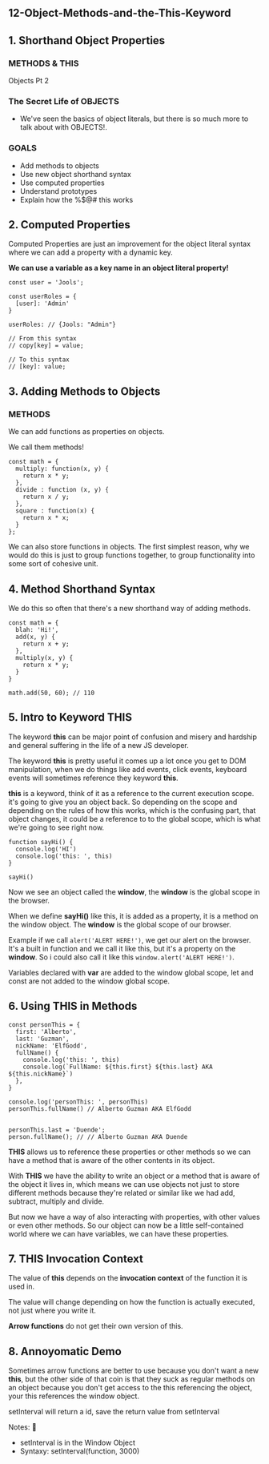## 12-Object-Methods-and-the-This-Keyword

## 1. Shorthand Object Properties

### METHODS & THIS

Objects Pt 2

### The Secret Life of OBJECTS

- We've seen the basics of object literals, but there is so much more to talk about with OBJECTS!.

### GOALS

- Add methods to objects
- Use new object shorthand syntax
- Use computed properties
- Understand prototypes
- Explain how the %$@# this works

## 2. Computed Properties

Computed Properties are just an improvement for the object literal syntax where we can add a property with a dynamic key.

**We can use a variable as a key name in an object literal property!**

```
const user = 'Jools';

const userRoles = {
  [user]: 'Admin'
}

userRoles: // {Jools: "Admin"}
```

```
// From this syntax
// copy[key] = value;

// To this syntax
// [key]: value;
```

## 3. Adding Methods to Objects

### METHODS

We can add functions as properties on objects.

We call them methods!

```
const math = {
  multiply: function(x, y) {
    return x * y;
  },
  divide : function (x, y) {
    return x / y;
  },
  square : function(x) {
    return x * x;
  }
};
```

We can also store functions in objects. The first simplest reason, why we would do this is just to group functions together, to group functionality into some sort of cohesive unit.

##  4. Method Shorthand Syntax

We do this so often that there's a new shorthand way of adding methods.

```
const math = {
  blah: 'Hi!',
  add(x, y) {
    return x + y;
  },
  multiply(x, y) {
    return x * y;
  }
}

math.add(50, 60); // 110
```

## 5. Intro to Keyword THIS

The keyword **this** can be major point of confusion and misery and hardship and general suffering in the life of a new JS developer.

The keyword **this** is pretty useful it comes up a lot once you get to DOM manipulation, when we do things like add events, click events, keyboard events will sometimes reference they keyword **this**.

**this** is a keyword, think of it as a reference to the current execution scope. it's going to give you an object back. So depending on the scope and depending on the rules of how this works, which is the confusing part, that object changes, it could be a reference to to the global scope, which is what we're going to see right now.

```
function sayHi() {
  console.log('HI')
  console.log('this: ', this)
}

sayHi()
```

Now we see an object called the **window**, the **window** is the global scope in the browser.

When we define **sayHi()** like this, it is added as a property, it is a method on the window object. The **window** is the global scope of our browser.

Example if we call `alert('ALERT HERE!')`, we get our alert on the browser. It's a built in function and we call it like this, but it's a property on the **window**. So i could also call it like this `window.alert('ALERT HERE!')`.

Variables declared with **var** are added to the window global scope, let and const are not added to the window global scope.

## 6. Using THIS in Methods
```
const personThis = {
  first: 'Alberto',
  last: 'Guzman',
  nickName: 'ElfGodd',
  fullName() {
    console.log('this: ', this)
    console.log(`FullName: ${this.first} ${this.last} AKA ${this.nickName}`)
  },
}

console.log('personThis: ', personThis)
personThis.fullName() // Alberto Guzman AKA ElfGodd


personThis.last = 'Duende';
person.fullName(); // // Alberto Guzman AKA Duende
```
**THIS** allows us to reference these properties or other methods so we can have a method that is aware of the other contents in its object.

With **THIS** we have the ability to write an object or a method that is aware of the object it lives in, which means we can use objects not just to store different methods because they're related or similar like we had add, subtract, multiply and divide.

But now we have a way of also interacting with properties, with other values or even other methods. So our object can now be a little self-contained world where we can have variables, we can have these properties.

## 7. THIS Invocation Context

The value of **this** depends on the **invocation context** of the function it is used in.

The value will change depending on how the function is actually executed, not just where you write it.

**Arrow functions** do not get their own version of this.

## 8. Annoyomatic Demo

Sometimes arrow functions are better to use because you don't want a new **this**, but the other side of that coin is that they suck as regular methods on an object because you don't get access to the this referencing the object, your this references the window object.

setInterval will return a id, save the return value from setInterval

Notes: 📘
- setInterval is in the Window Object
- Syntaxy: setInterval(function, 3000)